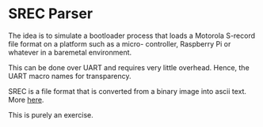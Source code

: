 # SREC Parser

The idea is to simulate a bootloader process that loads a
Motorola S-record file format on a platform such as a micro-
controller, Raspberry Pi or whatever in a baremetal environment.

This can be done over UART and requires very little overhead.
Hence, the UART macro names for transparency.

SREC is a file format that is converted from a binary image into
ascii text. More [here](https://en.wikipedia.org/wiki/SREC_(file_format)).

This is purely an exercise.

